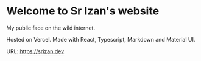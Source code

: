 # Welcome to Sr Izan's website

My public face on the wild internet.

Hosted on Vercel. Made with React, Typescript, Markdown and Material UI.

URL: https://srizan.dev
